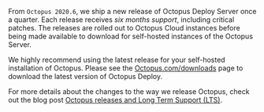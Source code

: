 From `Octopus 2020.6`, we ship a new release of Octopus Deploy Server once a quarter. Each release receives *six months support*, including critical patches. The releases are rolled out to Octopus Cloud instances before being made available to download for self-hosted instances of the Octopus Server.

We highly recommend using the latest release for your self-hosted installation of Octopus. Please see the [Octopus.com/downloads](https://octopus.com/downloads) page to download the latest version of Octopus Deploy.

For more details about the changes to the way we release Octopus, check out the blog post [Octopus releases and Long Term Support (LTS)](https://octopus.com/blog/releases-and-lts).